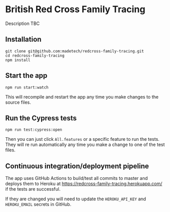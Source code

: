 # British Red Cross Family Tracing

Description TBC

## Installation

    git clone git@github.com:madetech/redcross-family-tracing.git 
    cd redcross-family-tracing
    npm install

## Start the app

    npm run start:watch

This will recompile and restart the app any time you make changes to the source files.

## Run the Cypress tests

    npm run test:cypress:open

Then you can just click `All.features` or a specific feature to run the tests. They will re run automatically any time you make a change to one of the test files.

## Continuous integration/deployment pipeline

The app uses GitHub Actions to build/test all commits to master and deploys them to Heroku at https://redcross-family-tracing.herokuapp.com/ if the tests are successful.

If they are changed you will need to update the `HEROKU_API_KEY` and `HEROKU_EMAIL` secrets in GitHub.
